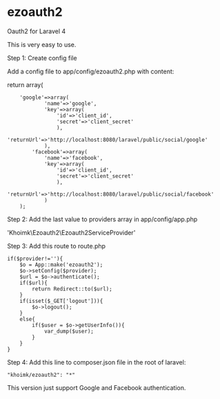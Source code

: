 ezoauth2
========

Oauth2 for Laravel 4

This is very easy to use.

Step 1: Create config file

Add a config file to app/config/ezoauth2.php with content:

return array(

  		'google'=>array(
  				'name'=>'google',				
				'key'=>array(				
					'id'=>'client_id',					
					'secret'=>'client_secret'					
					),					
				'returnUrl'=>'http://localhost:8080/laravel/public/social/google'				
				),
			'facebook'=>array(
				'name'=>'facebook',
				'key'=>array(
					'id'=>'client_id',
					'secret'=>'client_secret'
					),
				'returnUrl'=>'http://localhost:8080/laravel/public/social/facebook'
				)
		);
		
Step 2: Add the last value to providers array in app/config/app.php

  'Khoimk\Ezoauth2\Ezoauth2ServiceProvider'

Step 3: Add this route to route.php
	
	if($provider!=''){
		$o = App::make('ezoauth2');
		$o->setConfig($provider);
		$url = $o->authenticate();
		if($url){
			return Redirect::to($url);
		}
		if(isset($_GET['logout'])){
			$o->logout();
		}
		else{
			if($user = $o->getUserInfo()){
				var_dump($user);
			}
		}
	}

Step 4: Add this line to composer.json file in the root of laravel:

	"khoimk/ezoauth2": "*"

This version just support Google and Facebook authentication.